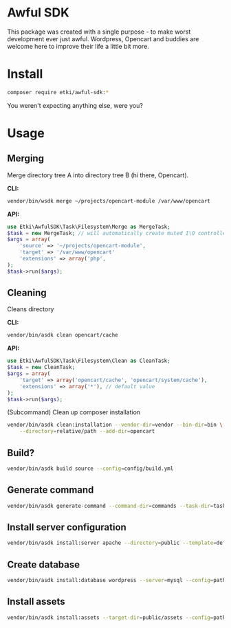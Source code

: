 # Awful SDK

This package was created with a single purpose - to make worst development ever
just awful. Wordpress, Opencart and buddies are welcome here to improve their
life a little bit more.

# Install

```bash
composer require etki/awful-sdk:*
```

You weren't expecting anything else, were you?

# Usage

## Merging

Merge directory tree A into directory tree B (hi there, Opencart).

**CLI:**

```bash
vendor/bin/wsdk merge ~/projects/opencart-module /var/www/opencart
```

**API:**

```php
use Etki\AwfulSDK\Task\Filesystem\Merge as MergeTask;
$task = new MergeTask; // will automatically create muted I\O controller.
$args = array(
    'source' => '~/projects/opencart-module',
    'target' => '/var/www/opencart'
    'extensions' => array('php', 
);
$task->run($args);
```

## Cleaning

Cleans directory

**CLI:**

```bash
vendor/bin/asdk clean opencart/cache
```

**API:**

```php
use Etki\AwfulSDK\Task\Filesystem\Clean as CleanTask;
$task = new CleanTask;
$args = array(
    'target' => array('opencart/cache', 'opencart/system/cache'),
    'extensions' => array('*'), // default value
);
$task->run($args);
```

(Subcommand) Clean up composer installation

```bash
vendor/bin/asdk clean:installation --vendor-dir=vendor --bin-dir=bin \
    --directory=relative/path --add-dir=opencart
```

## Build?

```bash
vendor/bin/asdk build source --config=config/build.yml
```

## Generate command

```bash
vendor/bin/asdk generate-command --command-dir=commands --task-dir=tasks namespace:name
```

## Install server configuration

```bash
vendor/bin/asdk install:server apache --directory=public --template=default
```

## Create database

```bash
vendor/bin/asdk install:database wordpress --server=mysql --config=path/to/config
```

## Install assets

```bash
vendor/bin/asdk install:assets --target-dir=public/assets --config=path/to/config
```
